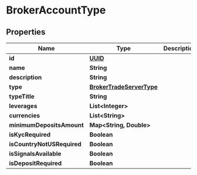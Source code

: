 # BrokerAccountType

## Properties
Name | Type | Description | Notes
------------ | ------------- | ------------- | -------------
**id** | [**UUID**](UUID.md) |  |  [optional]
**name** | **String** |  |  [optional]
**description** | **String** |  |  [optional]
**type** | [**BrokerTradeServerType**](BrokerTradeServerType.md) |  |  [optional]
**typeTitle** | **String** |  |  [optional]
**leverages** | **List&lt;Integer&gt;** |  |  [optional]
**currencies** | **List&lt;String&gt;** |  |  [optional]
**minimumDepositsAmount** | **Map&lt;String, Double&gt;** |  |  [optional]
**isKycRequired** | **Boolean** |  |  [optional]
**isCountryNotUSRequired** | **Boolean** |  |  [optional]
**isSignalsAvailable** | **Boolean** |  |  [optional]
**isDepositRequired** | **Boolean** |  |  [optional]
